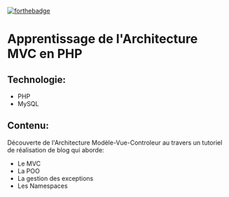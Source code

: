 [![forthebadge](https://forthebadge.com/images/badges/powered-by-coffee.svg)](https://forthebadge.com)

# Apprentissage de l'Architecture MVC en PHP

## Technologie:

-   PHP
-   MySQL

## Contenu:

Découverte de l'Architecture Modèle-Vue-Controleur au travers un tutoriel de réalisation de blog qui aborde:

-   Le MVC
-   La POO
-   La gestion des exceptions
-   Les Namespaces
